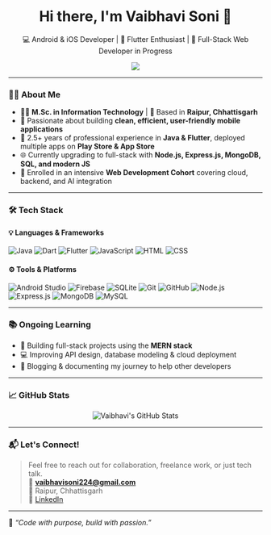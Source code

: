 <h1 align="center">Hi there, I'm Vaibhavi Soni 👋</h1>

<p align="center">
  💻 Android & iOS Developer | 🚀 Flutter Enthusiast | 🌱 Full-Stack Web Developer in Progress
</p>

<p align="center">
  <a href="mailto:vaibhavisoni224@gmail.com"><img src="https://img.shields.io/badge/Email-vaibhavisoni224@gmail.com-red?style=flat-square&logo=gmail"></a>
</p>

---

### 👩‍💻 About Me

- 👩‍🎓 **M.Sc. in Information Technology** | 🏢 Based in **Raipur, Chhattisgarh**
- 🧠 Passionate about building **clean, efficient, user-friendly mobile applications**
- 📱 2.5+ years of professional experience in **Java & Flutter**, deployed multiple apps on **Play Store & App Store**
- 🌐 Currently upgrading to full-stack with **Node.js, Express.js, MongoDB, SQL, and modern JS**
- 🌱 Enrolled in an intensive **Web Development Cohort** covering cloud, backend, and AI integration

---

### 🛠 Tech Stack

#### 💡 Languages & Frameworks  
![Java](https://img.shields.io/badge/Java-blue.svg?style=flat&logo=java) 
![Dart](https://img.shields.io/badge/Dart-blue.svg?logo=dart)
![Flutter](https://img.shields.io/badge/Flutter-02569B.svg?logo=flutter)
![JavaScript](https://img.shields.io/badge/JavaScript-F7DF1E.svg?logo=javascript)
![HTML](https://img.shields.io/badge/HTML-E34F26.svg?logo=html5)
![CSS](https://img.shields.io/badge/CSS-1572B6.svg?logo=css3)

#### ⚙️ Tools & Platforms  
![Android Studio](https://img.shields.io/badge/Android_Studio-3DDC84.svg?logo=android-studio)
![Firebase](https://img.shields.io/badge/Firebase-FFCA28.svg?logo=firebase)
![SQLite](https://img.shields.io/badge/SQLite-003B57.svg?logo=sqlite)
![Git](https://img.shields.io/badge/Git-F05032.svg?logo=git)
![GitHub](https://img.shields.io/badge/GitHub-181717.svg?logo=github)
![Node.js](https://img.shields.io/badge/Node.js-339933.svg?logo=node.js)
![Express.js](https://img.shields.io/badge/Express.js-000000.svg?logo=express)
![MongoDB](https://img.shields.io/badge/MongoDB-47A248.svg?logo=mongodb)
![MySQL](https://img.shields.io/badge/MySQL-4479A1.svg?logo=mysql)

---

### 📚 Ongoing Learning

- 🌱 Building full-stack projects using the **MERN stack**
- 💻 Improving API design, database modeling & cloud deployment
- 📖 Blogging & documenting my journey to help other developers

---

### 📈 GitHub Stats

<p align="center">
  <img src="https://github-readme-stats.vercel.app/api?username=your-github-username&show_icons=true&theme=radical" alt="Vaibhavi's GitHub Stats" />
</p>

---

### 📬 Let's Connect!

> Feel free to reach out for collaboration, freelance work, or just tech talk.  
📧 **vaibhavisoni224@gmail.com**  
📍 Raipur, Chhattisgarh  
🔗 [LinkedIn](https://www.linkedin.com/in/vaibhavisoni)

---

🌟 *“Code with purpose, build with passion.”*

